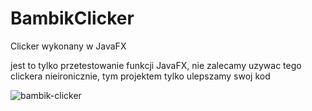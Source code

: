 # BambikClicker
Clicker wykonany w JavaFX

jest to tylko przetestowanie funkcji JavaFX,
nie zalecamy uzywac tego clickera nieironicznie,
tym projektem tylko ulepszamy swoj kod

![bambik-clicker](https://user-images.githubusercontent.com/71133191/147576404-b7bfdc4b-29a0-44a6-a595-4622843168c4.jpg)
